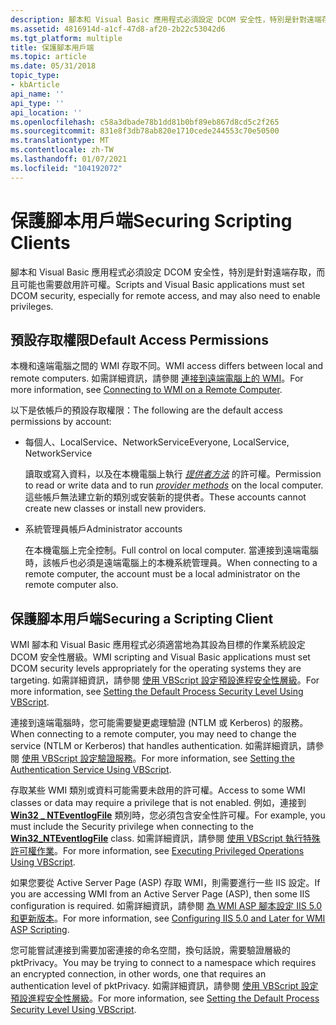 ```yaml
---
description: 腳本和 Visual Basic 應用程式必須設定 DCOM 安全性，特別是針對遠端存取，而且可能也需要啟用許可權。
ms.assetid: 4816914d-a1cf-47d8-af20-2b22c53042d6
ms.tgt_platform: multiple
title: 保護腳本用戶端
ms.topic: article
ms.date: 05/31/2018
topic_type:
- kbArticle
api_name: ''
api_type: ''
api_location: ''
ms.openlocfilehash: c58a3dbade78b1dd81b0bf89eb867d8cd5c2f265
ms.sourcegitcommit: 831e8f3db78ab820e1710cede244553c70e50500
ms.translationtype: MT
ms.contentlocale: zh-TW
ms.lasthandoff: 01/07/2021
ms.locfileid: "104192072"
---
```

# <a name="securing-scripting-clients"></a><span data-ttu-id="64b68-103">保護腳本用戶端</span><span class="sxs-lookup"><span data-stu-id="64b68-103">Securing Scripting Clients</span></span>

<span data-ttu-id="64b68-104">腳本和 Visual Basic 應用程式必須設定 DCOM 安全性，特別是針對遠端存取，而且可能也需要啟用許可權。</span><span class="sxs-lookup"><span data-stu-id="64b68-104">Scripts and Visual Basic applications must set DCOM security, especially for remote access, and may also need to enable privileges.</span></span>

## <a name="default-access-permissions"></a><span data-ttu-id="64b68-105">預設存取權限</span><span class="sxs-lookup"><span data-stu-id="64b68-105">Default Access Permissions</span></span>

<span data-ttu-id="64b68-106">本機和遠端電腦之間的 WMI 存取不同。</span><span class="sxs-lookup"><span data-stu-id="64b68-106">WMI access differs between local and remote computers.</span></span> <span data-ttu-id="64b68-107">如需詳細資訊，請參閱 [連接到遠端電腦上的 WMI](connecting-to-wmi-on-a-remote-computer.md)。</span><span class="sxs-lookup"><span data-stu-id="64b68-107">For more information, see [Connecting to WMI on a Remote Computer](connecting-to-wmi-on-a-remote-computer.md).</span></span>

<span data-ttu-id="64b68-108">以下是依帳戶的預設存取權限：</span><span class="sxs-lookup"><span data-stu-id="64b68-108">The following are the default access permissions by account:</span></span>

-   <span data-ttu-id="64b68-109">每個人、LocalService、NetworkService</span><span class="sxs-lookup"><span data-stu-id="64b68-109">Everyone, LocalService, NetworkService</span></span>

    <span data-ttu-id="64b68-110">讀取或寫入資料，以及在本機電腦上執行 [*提供者方法*](gloss-p.md) 的許可權。</span><span class="sxs-lookup"><span data-stu-id="64b68-110">Permission to read or write data and to run [*provider methods*](gloss-p.md) on the local computer.</span></span> <span data-ttu-id="64b68-111">這些帳戶無法建立新的類別或安裝新的提供者。</span><span class="sxs-lookup"><span data-stu-id="64b68-111">These accounts cannot create new classes or install new providers.</span></span>

-   <span data-ttu-id="64b68-112">系統管理員帳戶</span><span class="sxs-lookup"><span data-stu-id="64b68-112">Administrator accounts</span></span>

    <span data-ttu-id="64b68-113">在本機電腦上完全控制。</span><span class="sxs-lookup"><span data-stu-id="64b68-113">Full control on local computer.</span></span> <span data-ttu-id="64b68-114">當連接到遠端電腦時，該帳戶也必須是遠端電腦上的本機系統管理員。</span><span class="sxs-lookup"><span data-stu-id="64b68-114">When connecting to a remote computer, the account must be a local administrator on the remote computer also.</span></span>

## <a name="securing-a-scripting-client"></a><span data-ttu-id="64b68-115">保護腳本用戶端</span><span class="sxs-lookup"><span data-stu-id="64b68-115">Securing a Scripting Client</span></span>

<span data-ttu-id="64b68-116">WMI 腳本和 Visual Basic 應用程式必須適當地為其設為目標的作業系統設定 DCOM 安全性層級。</span><span class="sxs-lookup"><span data-stu-id="64b68-116">WMI scripting and Visual Basic applications must set DCOM security levels appropriately for the operating systems they are targeting.</span></span> <span data-ttu-id="64b68-117">如需詳細資訊，請參閱 [使用 VBScript 設定預設進程安全性層級](setting-the-default-process-security-level-using-vbscript.md)。</span><span class="sxs-lookup"><span data-stu-id="64b68-117">For more information, see [Setting the Default Process Security Level Using VBScript](setting-the-default-process-security-level-using-vbscript.md).</span></span>

<span data-ttu-id="64b68-118">連接到遠端電腦時，您可能需要變更處理驗證 (NTLM 或 Kerberos) 的服務。</span><span class="sxs-lookup"><span data-stu-id="64b68-118">When connecting to a remote computer, you may need to change the service (NTLM or Kerberos) that handles authentication.</span></span> <span data-ttu-id="64b68-119">如需詳細資訊，請參閱 [使用 VBScript 設定驗證服務](setting-the-authentication-service-using-vbscript.md)。</span><span class="sxs-lookup"><span data-stu-id="64b68-119">For more information, see [Setting the Authentication Service Using VBScript](setting-the-authentication-service-using-vbscript.md).</span></span>

<span data-ttu-id="64b68-120">存取某些 WMI 類別或資料可能需要未啟用的許可權。</span><span class="sxs-lookup"><span data-stu-id="64b68-120">Access to some WMI classes or data may require a privilege that is not enabled.</span></span> <span data-ttu-id="64b68-121">例如，連接到 [**Win32 \_ NTEventlogFile**](/previous-versions/windows/desktop/legacy/aa394225(v=vs.85)) 類別時，您必須包含安全性許可權。</span><span class="sxs-lookup"><span data-stu-id="64b68-121">For example, you must include the Security privilege when connecting to the [**Win32\_NTEventlogFile**](/previous-versions/windows/desktop/legacy/aa394225(v=vs.85)) class.</span></span> <span data-ttu-id="64b68-122">如需詳細資訊，請參閱 [使用 VBScript 執行特殊許可權作業](executing-privileged-operations-using-vbscript.md)。</span><span class="sxs-lookup"><span data-stu-id="64b68-122">For more information, see [Executing Privileged Operations Using VBScript](executing-privileged-operations-using-vbscript.md).</span></span>

<span data-ttu-id="64b68-123">如果您要從 Active Server Page (ASP) 存取 WMI，則需要進行一些 IIS 設定。</span><span class="sxs-lookup"><span data-stu-id="64b68-123">If you are accessing WMI from an Active Server Page (ASP), then some IIS configuration is required.</span></span> <span data-ttu-id="64b68-124">如需詳細資訊，請參閱 [為 WMI ASP 腳本設定 IIS 5.0 和更新版本](configuring-iis-5-for-wmi-asp-scripting.md)。</span><span class="sxs-lookup"><span data-stu-id="64b68-124">For more information, see [Configuring IIS 5.0 and Later for WMI ASP Scripting](configuring-iis-5-for-wmi-asp-scripting.md).</span></span>

<span data-ttu-id="64b68-125">您可能嘗試連接到需要加密連接的命名空間，換句話說，需要驗證層級的 pktPrivacy。</span><span class="sxs-lookup"><span data-stu-id="64b68-125">You may be trying to connect to a namespace which requires an encrypted connection, in other words, one that requires an authentication level of pktPrivacy.</span></span> <span data-ttu-id="64b68-126">如需詳細資訊，請參閱 [使用 VBScript 設定預設進程安全性層級](setting-the-default-process-security-level-using-vbscript.md)。</span><span class="sxs-lookup"><span data-stu-id="64b68-126">For more information, see [Setting the Default Process Security Level Using VBScript](setting-the-default-process-security-level-using-vbscript.md).</span></span>

 

 

